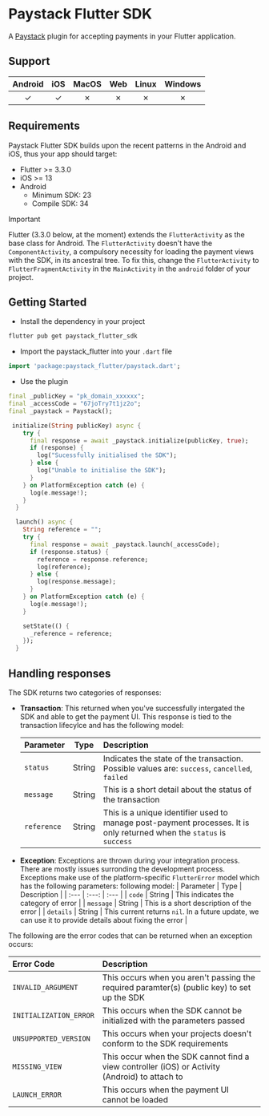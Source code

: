 # Paystack Flutter SDK

A [Paystack](https://paystack.com) plugin for accepting payments in your Flutter application.

## Support 
| Android |   iOS   |  MacOS  |   Web   |  Linux  | Windows |
|  :---:  |  :---:  |  :---:  |  :---:  |  :---:  |  :---:  |
| &check; | &check; | &cross; | &cross; | &cross; | &cross; |

## Requirements
Paystack Flutter SDK builds upon the recent patterns in the Android and iOS, thus your app should target:
- Flutter >= 3.3.0
- iOS >= 13
- Android 
  - Minimum SDK: 23
  - Compile SDK: 34

> [!IMPORTANT]
>
> Flutter (3.3.0 below, at the moment) extends the `FlutterActivity` as the base class for Android. The `FlutterActivity` doesn't have the `ComponentActivity`, a compulsory necessity for loading the payment views with the SDK, in its ancestral tree. To fix this, change the `FlutterActivity` to `FlutterFragmentActivity` in the `MainActivity` in the `android` folder of your project.

## Getting Started
- Install the dependency in your project
```sh
flutter pub get paystack_flutter_sdk
```
- Import the paystack_flutter into your `.dart` file
```dart
import 'package:paystack_flutter/paystack.dart';
```
- Use the plugin
```dart
final _publicKey = "pk_domain_xxxxxx";
final _accessCode = "67joTry7t1jz2o";
final _paystack = Paystack();

 initialize(String publicKey) async {
    try {
      final response = await _paystack.initialize(publicKey, true);
      if (response) {
        log("Sucessfully initialised the SDK");
      } else {
        log("Unable to initialise the SDK");
      }
    } on PlatformException catch (e) {
      log(e.message!);
    }
  }

  launch() async {
    String reference = "";
    try {
      final response = await _paystack.launch(_accessCode);
      if (response.status) {
        reference = response.reference;
        log(reference);
      } else {
        log(response.message);
      }
    } on PlatformException catch (e) {
      log(e.message!);
    }

    setState(() {
      _reference = reference;
    });
  }
```

## Handling responses
The SDK returns two categories of responses:
- **Transaction**: This returned when you've successfully intergated the SDK and able to get the payment UI. This response 
is tied to the transaction lifecylce and has the following model:

  | Parameter |  Type  | Description |
  |   :---   |  :---: |    :---    |
  | `status` | String | Indicates the state of the transaction. Possible values are: `success`, `cancelled`, `failed` |
  | `message` | String | This is a short detail about the status of the transaction |
  | `reference` | String | This is a unique identifier used to manage post-payment processes. It is only returned when the `status` is `success` |

- **Exception**: Exceptions are thrown during your integration process. There are mostly issues surronding the development process. Exceptions make use of the platform-specific `FlutterError` model which has the following parameters:
following model:
  | Parameter |  Type  | Description |
  |   :---   |  :---: |    :---    |
  | `code` | String | This indicates the category of error |
  | `message` | String | This is a short description of the error |
  | `details` | String | This current returns `nil`. In a future update, we can use it to provide details about fixing the error |


The following are the error codes that can be returned when an exception occurs:

  | Error Code | Description |
  |    :---    |    :---     |
  | `INVALID_ARGUMENT` | This occurs when you aren't passing the required paramter(s) (public key) to set up the SDK |
  | `INITIALIZATION_ERROR` | This occurs when the SDK cannot be initialized with the parameters passed |
  | `UNSUPPORTED_VERSION` | This occurs when your projects doesn't conform to the SDK requirements |
  | `MISSING_VIEW` | This occur when the SDK cannot find a view controller (iOS) or Activity (Android) to attach to |
  | `LAUNCH_ERROR` | This occurs when the payment UI cannot be loaded |